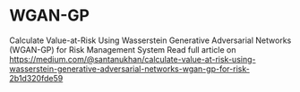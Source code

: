 # WGAN-GP
Calculate Value-at-Risk Using Wasserstein Generative Adversarial Networks (WGAN-GP) for Risk Management System
Read full article on https://medium.com/@santanukhan/calculate-value-at-risk-using-wasserstein-generative-adversarial-networks-wgan-gp-for-risk-2b1d320fde59
